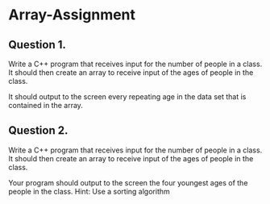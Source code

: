 # Array-Assignment


## Question 1.
Write a C++ program that receives input for the number of people in a class. It should then create an array to receive input of the ages of people in the class.

It should output to the screen every repeating age in the data set that is contained in the array.


## Question 2.
Write a C++ program that receives input for the number of people in a class. It should then create an array to receive input of the ages of people in the class.

Your program should output to the screen the four youngest ages of the people in the class.
Hint: Use a sorting algorithm 
